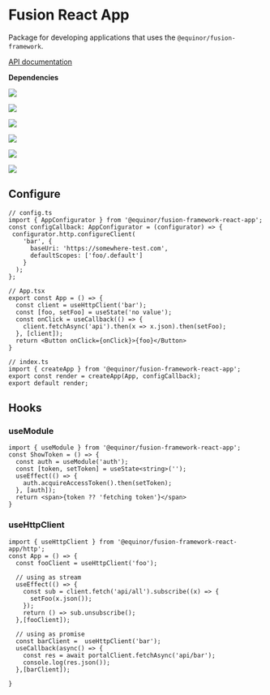 # Fusion React App

Package for developing applications that uses the `@equinor/fusion-framework`.

[API documentation](https://equinor.github.io/fusion-framework/modules/_equinor_fusion_framework_react_app.html)

__Dependencies__


[<img src="https://img.shields.io/github/package-json/v/equinor/fusion-framework?filename=packages%2Fframework%2Fpackage.json&label=framework&style=for-the-badge" />](https://github.com/equinor/fusion-framework/tree/main/packages/framework)

[<img src="https://img.shields.io/github/package-json/v/equinor/fusion-framework?filename=packages%2Fmodule%2Fpackage.json&label=module&style=for-the-badge" />](https://github.com/equinor/fusion-framework/tree/main/packages/module)

[<img src="https://img.shields.io/github/package-json/v/equinor/fusion-framework?filename=packages%2Fmodule-http%2Fpackage.json&label=module-http&style=for-the-badge" />](https://github.com/equinor/fusion-framework/tree/main/packages/module-http)

[<img src="https://img.shields.io/github/package-json/v/equinor/fusion-framework?filename=packages%2Fmodule-msal%2Fpackage.json&label=module-msal&style=for-the-badge" />](https://github.com/equinor/fusion-framework/tree/main/packages/module-msal)

[<img src="https://img.shields.io/github/package-json/v/equinor/fusion-framework?filename=packages%2Freact-module%2Fpackage.json&label=react-module&style=for-the-badge" />](https://github.com/equinor/fusion-framework/tree/main/packages/react-module)

[<img src="https://img.shields.io/github/package-json/v/equinor/fusion-framework?filename=packages%2Freact-module-app-config%2Fpackage.json&label=react-module-app-config&style=for-the-badge" />](https://github.com/equinor/fusion-framework/tree/main/packages/react-module-app-config)


## Configure
```tsx
// config.ts
import { AppConfigurator } from '@equinor/fusion-framework-react-app';
const configCallback: AppConfigurator = (configurator) => {
 configurator.http.configureClient(
    'bar', {
      baseUri: 'https://somewhere-test.com',
      defaultScopes: ['foo/.default']
    }
  );
};

// App.tsx
export const App = () => {
  const client = useHttpClient('bar');
  const [foo, setFoo] = useState('no value');
  const onClick = useCallback(() => {
    client.fetchAsync('api').then(x => x.json).then(setFoo);
  }, [client]);
  return <Button onClick={onClick}>{foo}</Button>
}

// index.ts
import { createApp } from '@equinor/fusion-framework-react-app';
export const render = createApp(App, configCallback);
export default render;
```

## Hooks

### useModule
```tsx
import { useModule } from '@equinor/fusion-framework-react-app';
const ShowToken = () => {
  const auth = useModule('auth');
  const [token, setToken] = useState<string>('');
  useEffect(() => {
    auth.acquireAccessToken().then(setToken);
  }, [auth]);
  return <span>{token ?? 'fetching token'}</span>
}
```

### useHttpClient

```tsx
import { useHttpClient } from '@equinor/fusion-framework-react-app/http';
const App = () => {
  const fooClient = useHttpClient('foo');
  
  // using as stream
  useEffect(() => {
    const sub = client.fetch('api/all').subscribe((x) => {
      setFoo(x.json());
    });
    return () => sub.unsubscribe();
  },[fooClient]);

  // using as promise
  const barClient =  useHttpClient('bar');
  useCallback(async() => {
    const res = await portalClient.fetchAsync('api/bar');
    console.log(res.json());
  },[barClient]);
  
}
```